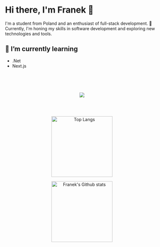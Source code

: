 # Hi there, I'm Franek 👋

I'm a student from Poland and an enthusiast of full-stack development. 🚀 Currently, I'm honing my skills in software development and exploring new technologies and tools.


## 🌱 I’m currently learning 
 - .Net
 - Next.js

 <br>
 <br>
 <br>

<p align="center">
    <img src="https://skillicons.dev/icons?i=dotnet,cs,kotlin,js,php,laravel,vue,java,py,tailwindcss,sass,figma,postgresql,html,git,docker&perline=8" />
</p>

<br>
<br>

<p align="center">
  <img height=200 align="center" src="https://github-readme-stats.vercel.app/api/top-langs/?username=franekdev&layout=compact&theme=rose_pine&hide_border=true" alt="Top Langs" />
</p>

<p align="center">
  <img height=200 align="center" src="https://github-readme-stats.vercel.app/api?username=franekdev&show_icons=true&theme=rose_pine&hide_border=true" alt="Franek's Github stats" />
</p>


<!--
**FranekDev/FranekDev** is a ✨ _special_ ✨ repository because its `README.md` (this file) appears on your GitHub profile.

Here are some ideas to get you started:

- 🔭 I’m currently working on ...
- 🌱 I’m currently learning ...
- 👯 I’m looking to collaborate on ...
- 🤔 I’m looking for help with ...
- 💬 Ask me about ...
- 📫 How to reach me: ...
- 😄 Pronouns: ...
- ⚡ Fun fact: ...
-->
